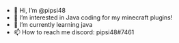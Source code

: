 - 👋 Hi, I’m @pipsi48
- 👀 I’m interested in Java coding for my minecraft plugins!
- 🌱 I’m currently learning java
- 📫 How to reach me discord: pipsi48#7461


